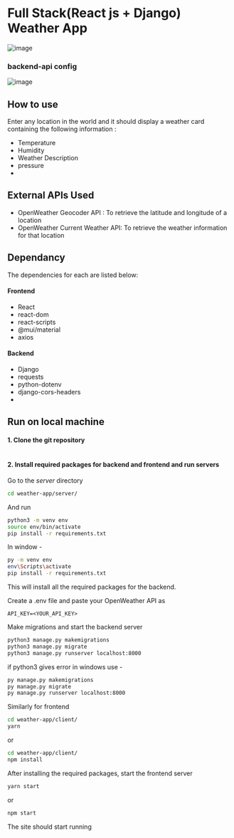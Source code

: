 # Full Stack(React js + Django) Weather App
![image](https://github.com/Sanjay7089/Weather-App/assets/77526471/2ecb4e32-d8f0-49ba-bdef-3d51110ecf53)
### backend-api config 
![image](https://github.com/Sanjay7089/Weather-App/assets/77526471/3caeda2b-380c-4c71-a584-441be943ba2a)

## How to use

Enter any location in the world and it should display a weather card containing the following information :

- Temperature
- Humidity
- Weather Description
- pressure
- 
## External APIs Used

- OpenWeather Geocoder API : To retrieve the latitude and longitude of a location
- OpenWeather Current Weather API: To retrieve the weather information for that location

## Dependancy

The dependencies for each are listed below:

#### Frontend

- React
- react-dom
- react-scripts
- @mui/material
- axios
#### Backend

- Django
- requests
- python-dotenv
- django-cors-headers
- 
## Run on local machine

#### 1. Clone the git repository

```bash

```

#### 2. Install required packages for backend and frontend and run servers

Go to the _server_ directory

```bash
cd weather-app/server/
```

And run

```bash
python3 -m venv env
source env/bin/activate
pip install -r requirements.txt
```
 In window - 
 ```bash
py -m venv env
env\Scripts\activate
pip install -r requirements.txt
```
This will install all the required packages for the backend.

Create a .env file and paste your OpenWeather API as

```
API_KEY=<YOUR_API_KEY>
```

Make migrations and start the backend server

```bash
python3 manage.py makemigrations
python3 manage.py migrate
python3 manage.py runserver localhost:8000
```
if python3 gives error in windows use - 
```bash
py manage.py makemigrations
py manage.py migrate
py manage.py runserver localhost:8000
```
Similarly for frontend

```bash
cd weather-app/client/
yarn
```

or

```bash
cd weather-app/client/
npm install
```

After installing the required packages, start the frontend server

```bash
yarn start
```

or

```bash
npm start
```

The site should start running
